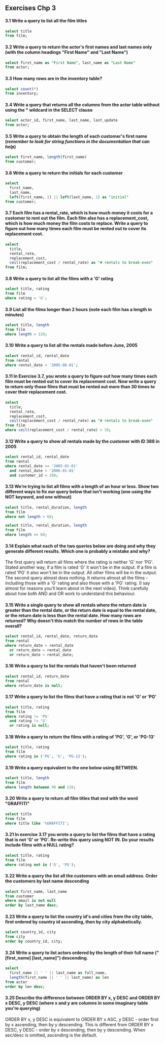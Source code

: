 ## Exercises Chp 3
#### 3.1 Write a query to list all the film titles
 
```sql
select title
from film;
```

#### 3.2 Write a query to return the actor's first names and last names only (with the column headings "First Name" and "Last Name")

```sql
select first_name as "First Name", last_name as "Last Name"
from actor;
```

#### 3.3 How many rows are in the inventory table?

```sql
select count(*)
from inventory;
```

#### 3.4 Write a query that returns all the columns from the actor table without using the * wildcard in the SELECT clause

```sql
select actor_id, first_name, last_name, last_update
from actor;
```

#### 3.5 Write a query to obtain the length of each customer's first name (*remember to look for string functions in the documentation that can help*)

```sql
select first_name, length(first_name)
from customer;
```

#### 3.6 Write a query to return the initials for each customer

```sql
select
  first_name,
  last_name,
  left(first_name, 1) || left(last_name, 1) as "initial"
from customer;
```

#### 3.7 Each film has a rental_rate, which is how much money it costs for a customer to rent out the film. Each film also has a replacement_cost, which is how much money the film costs to replace. Write a query to figure out how many times each film must be rented out to cover its replacement cost.

```sql
select
  title,
  rental_rate,
  replacement_cost,
  ceil(replacement_cost / rental_rate) as "# rentals to break-even"
from film;
```

#### 3.8 Write a query to list all the films with a 'G' rating

```sql
select title, rating
from film
where rating = 'G';
```

#### 3.9 List all the films longer than 2 hours (note each film has a length in minutes)


```sql
select title, length
from film
where length > 120;
```

#### 3.10 Write a query to list all the rentals made before June, 2005

```sql
select rental_id, rental_date
from rental
where rental_date < '2005-06-01';
```

#### 3.11 In Exercise 3.7, you wrote a query to figure out how many times each film must be rented out to cover its replacement cost. Now write a query to return only those films that must be rented out more than 30 times to cover their replacement cost.

```sql
select
  title,
  rental_rate,
  replacement_cost,
  ceil(replacement_cost / rental_rate) as "# rentals to break-even"
from film
where ceil(replacement_cost / rental_rate) > 30;
```

#### 3.12 Write a query to show all rentals made by the customer with ID 388 in 2005

```sql
select rental_id, rental_date
from rental
where rental_date >= '2005-01-01'
  and rental_date < '2006-01-01'
  and customer_id = 388;
```

#### 3.13 We’re trying to list all films with a length of an hour or less. Show two different ways to fix our query below that isn't working (one using the NOT keyword, and one without)

```sql
select title, rental_duration, length
from film
where not length > 60;

select title, rental_duration, length
from film
where length <= 60;
```

#### 3.14 Explain what each of the two queries below are doing and why they generate different results. Which one is probably a mistake and why?

The first query will return all films where the rating is neither 'G' nor 'PG'. Stated another way, if a film is rated 'G' it won't be in the output. If a film is rated 'PG' it also won't be in the output. All other films will be in the output. The second query almost does nothing. It returns almost all the films - including those with a 'G' rating and also those with a 'PG' rating. (I say almost for reasons you'll learn about in the next video). Think carefully about how both AND and OR work to understand this behaviour. 

#### 3.15 Write a single query to show all rentals where the return date is greater than the rental date, or the return date is equal to the rental date, or the return date is less than the rental date. How many rows are returned? Why doesn't this match the number of rows in the table overall?

```sql
select rental_id, rental_date, return_date
from rental
where return_date > rental_date
  or return_date = rental_date
  or return_date < rental_date;
```

#### 3.16 Write a query to list the rentals that haven't been returned

```sql
select rental_id, return_date
from rental
where return_date is null;
```

#### 3.17 Write a query to list the films that have a rating that is not 'G' or 'PG'

```sql
select title, rating
from film
where rating != 'PG'
  and rating != 'G'
  or rating is null;
```

#### 3.18 Write a query to return the films with a rating of 'PG', 'G', or 'PG-13'

```sql
select title, rating
from film
where rating in ('PG', 'G', 'PG-13');
```

#### 3.19 Write a query equivalent to the one below using BETWEEN.

```sql
select title, length
from film
where length between 90 and 120;
```

#### 3.20 Write a query to return all film titles that end with the word "GRAFFITI"

```sql
select title
from film
where title like '%GRAFFITI';
```

#### 3.21 In exercise 3.17 you wrote a query to list the films that have a rating that is not 'G' or 'PG'. Re-write this query using NOT IN. Do your results include films with a NULL rating?

```sql
select title, rating
from film
where rating not in ('G', 'PG');
```

#### 3.22 Write a query the list all the customers with an email address. Order the customers by last name descending

```sql
select first_name, last_name
from customer
where email is not null
order by last_name desc;
```

#### 3.23 Write a query to list the country id's and cities from the city table, first ordered by country id ascending, then by city alphabetically.

```sql
select country_id, city
from city
order by country_id, city;
```

#### 3.24 Write a query to list actors ordered by the length of their full name ("[first_name] [last_name]") descending.

```sql
select
  first_name || ' ' || last_name as full_name,
  length(first_name || ' ' || last_name) as len
from actor
order by len desc;
```

#### 3.25 Describe the difference between ORDER BY x, y DESC and ORDER BY x DESC, y DESC (where x and y are columns in some imaginary table you're querying)

ORDER BY x, y DESC is equivalent to ORDER BY x ASC, y DESC - order first by x ascending, then by y descending. This is different from ORDER BY x DESC, y DESC - order by x descending, then by y descending. When asc/desc is omitted, ascending is the default. 
